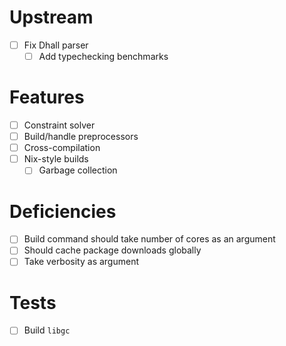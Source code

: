 # Upstream
- [ ] Fix Dhall parser
  - [ ] Add typechecking benchmarks
# Features
- [ ] Constraint solver
- [ ] Build/handle preprocessors
- [ ] Cross-compilation
- [ ] Nix-style builds
  - [ ] Garbage collection
# Deficiencies
- [ ] Build command should take number of cores as an argument
- [ ] Should cache package downloads globally
- [ ] Take verbosity as argument
# Tests
- [ ] Build `libgc`

